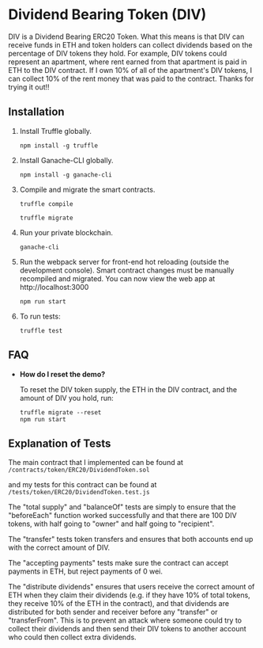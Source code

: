 # Dividend Bearing Token (DIV)

DIV is a Dividend Bearing ERC20 Token. What this means is that DIV can receive funds in ETH and token holders can collect dividends based on the percentage of DIV tokens they hold. For example, DIV tokens could represent an apartment, where rent earned from that apartment is paid in ETH to the DIV contract. If I own 10% of all of the apartment's DIV tokens, I can collect 10% of the rent money that was paid to the contract. Thanks for trying it out!!
## Installation

1. Install Truffle globally.

    ```
    npm install -g truffle
    ```

2. Install Ganache-CLI globally.

    ```
    npm install -g ganache-cli

    ```

3. Compile and migrate the smart contracts.  
    
	```
    truffle compile
    ```
    
    ```
    truffle migrate
    ```

4. Run your private blockchain.
 
    ```
    ganache-cli
    ```

5. Run the webpack server for front-end hot reloading (outside the development console). Smart contract changes must be manually recompiled and migrated. You can now view the web app at http://localhost:3000
 
    ```
    npm run start
    ```

6. To run tests:
 
    ```
    truffle test
    ```


## FAQ

* __How do I reset the demo?__

    To reset the DIV token supply, the ETH in the DIV contract, and the amount of DIV you hold, run:
    
    ```
    truffle migrate --reset
    npm run start
    ```    
    
    
## Explanation of Tests
The main contract that I implemented can be found at 
    ``` 
/contracts/token/ERC20/DividendToken.sol
    ``` 
    
and my tests for this contract can be found at 
    ``` 
/tests/token/ERC20/DividendToken.test.js
    ``` 
    
The "total supply" and "balanceOf" tests are simply to ensure that the "beforeEach" function worked successfully and that there are 100 DIV tokens, with half going to "owner" and half going to "recipient".

The "transfer" tests token transfers and ensures that both accounts end up with the correct amount of DIV. 

The "accepting payments" tests make sure the contract can accept payments in ETH, but reject payments of 0 wei.

The "distribute dividends" ensures that users receive the correct amount of ETH when they claim their dividends (e.g. if they have 10% of total tokens, they receive 10% of the ETH in the contract), and that dividends are distributed for both sender and receiver before any "transfer" or "transferFrom". This is to prevent an attack where someone could try to collect their dividends and then send their DIV tokens to another account who could then collect extra dividends.
